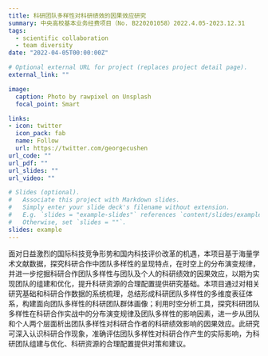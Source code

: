 ```yaml
---
title: 科研团队多样性对科研绩效的因果效应研究
summary: 中央高校基本业务经费项目（No. B220201058）2022.4.05-2023.12.31
tags:
  - scientific collaboration
  - team diversity
date: "2022-04-05T00:00:00Z"

# Optional external URL for project (replaces project detail page).
external_link: ""

image:
  caption: Photo by rawpixel on Unsplash
  focal_point: Smart

links:
- icon: twitter
  icon_pack: fab
  name: Follow
  url: https://twitter.com/georgecushen
url_code: ""
url_pdf: ""
url_slides: ""
url_video: ""

# Slides (optional).
#   Associate this project with Markdown slides.
#   Simply enter your slide deck's filename without extension.
#   E.g. `slides = "example-slides"` references `content/slides/example-slides.md`.
#   Otherwise, set `slides = ""`.
slides: example
---
```


面对日益激烈的国际科技竞争形势和国内科技评价改革的机遇，本项目基于海量学术文献数据，探究科研合作中团队多样性的呈现特点，在时空上的分布演变规律，并进一步挖掘科研合作团队多样性与团队及个人的科研绩效的因果效应，以期为实现团队的组建和优化，提升科研资源的合理配置提供研究基础。本项目通过对相关研究基础和科研合作数据的系统梳理，总结形成科研团队多样性的多维度表征体系，构建面向团队多样性的科研团队群体画像；利用时空分析工具，探究科研团队多样性在科研合作实战中的分布演变规律及团队多样性的影响因素，进一步从团队和个人两个层面析出团队多样性对科研合作者的科研绩效影响的因果效应。此研究可深入认识科研合作现象，准确评估团队多样性对科研合作产生的实际影响，为科研团队组建与优化、科研资源的合理配置提供对策和建议。
